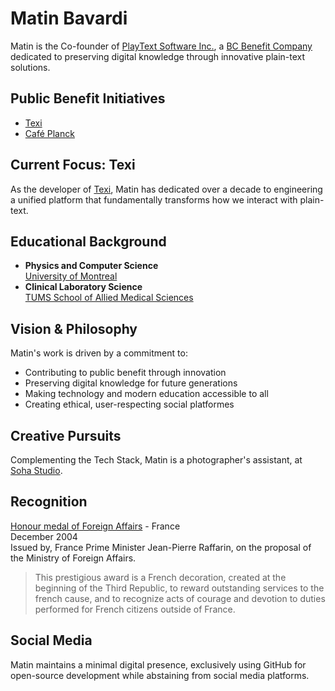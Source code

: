# Matin Bavardi

Matin is the Co-founder of [PlayText Software Inc.](https://playtext.ca), a [BC Benefit Company](https://www.centreforsocialenterprise.com/benefit-company/) dedicated to preserving digital knowledge through innovative plain-text solutions. 

## Public Benefit Initiatives
* [Texi](https://playtext.ca/texi)
* [Café Planck](https://cafeplanck.com/)

## Current Focus: Texi
As the developer of [Texi](https://playtext.ca/texi), Matin has dedicated over a decade to engineering a unified platform that fundamentally transforms how we interact with plain-text.

## Educational Background
* **Physics and Computer Science**  
  [University of Montreal](https://phys.umontreal.ca/accueil/) 
* **Clinical Laboratory Science**  
  [TUMS School of Allied Medical Sciences](https://en.tums.ac.ir/en/department/major/412/clinical-laboratory-sciences-cls-)


## Vision & Philosophy
Matin's work is driven by a commitment to:

- Contributing to public benefit through innovation
- Preserving digital knowledge for future generations
- Making technology and modern education accessible to all
- Creating ethical, user-respecting social platformes

## Creative Pursuits
Complementing the Tech Stack, Matin is a photographer's assistant, at [Soha Studio](https://diansoha.com).


## Recognition
[Honour medal of Foreign Affairs](http://www.france-phaleristique.com/medaille_honneur_affaires_etrangeres.htm) - France    
December 2004   
Issued by, France Prime Minister Jean-Pierre Raffarin, on the proposal of the Ministry of Foreign Affairs.   
> This prestigious award is a French decoration, created at the beginning of the Third Republic, to reward outstanding services to the french cause, and to recognize acts of courage and devotion to duties performed for French citizens outside of France.

## Social Media
Matin maintains a minimal digital presence, exclusively using GitHub for open-source development while abstaining from social media platforms. 
